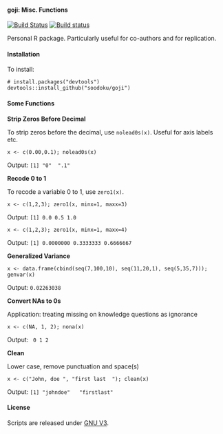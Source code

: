 #### goji: Misc. Functions

[![Build Status](https://travis-ci.org/soodoku/goji.svg?branch=master)](https://travis-ci.org/soodoku/goji)
[![Build status](https://ci.appveyor.com/api/projects/status/vtycrn3k2qfyjaay?svg=true)](https://ci.appveyor.com/project/soodoku/goji)

Personal R package. Particularly useful for co-authors and for replication.  

#### Installation

To install:

```{r install}
# install.packages("devtools")
devtools::install_github("soodoku/goji")
```

#### Some Functions

**Strip Zeros Before Decimal**

To strip zeros before the decimal, use `nolead0s(x)`. Useful for axis labels etc.

```{r nolead0s}
x <- c(0.00,0.1); nolead0s(x)
```
Output: `[1] "0"  ".1"`

**Recode 0 to 1**

To recode a variable 0 to 1, use `zero1(x)`. 

```{r zero1}
x <- c(1,2,3); zero1(x, minx=1, maxx=3)
```
Output: `[1] 0.0 0.5 1.0`

```{r zero1_2}
x <- c(1,2,3); zero1(x, minx=1, maxx=4)
```

Output: `[1] 0.0000000 0.3333333 0.6666667`

**Generalized Variance**

```{r genvar}
x <- data.frame(cbind(seq(7,100,10), seq(11,20,1), seq(5,35,7))); genvar(x)
```

Output: `0.02263038`

**Convert NAs to 0s**

Application: treating missing on knowledge questions as ignorance

```{r entropy}
x <- c(NA, 1, 2); nona(x)
```

Output: ` 0 1 2`

**Clean**

Lower case, remove punctuation and space(s)

```{r clean}
x <- c("John, doe ", "first last  "); clean(x)
```

Output: `[1] "johndoe"   "firstlast"`


#### License
Scripts are released under [GNU V3](http://www.gnu.org/licenses/gpl-3.0.en.html).
